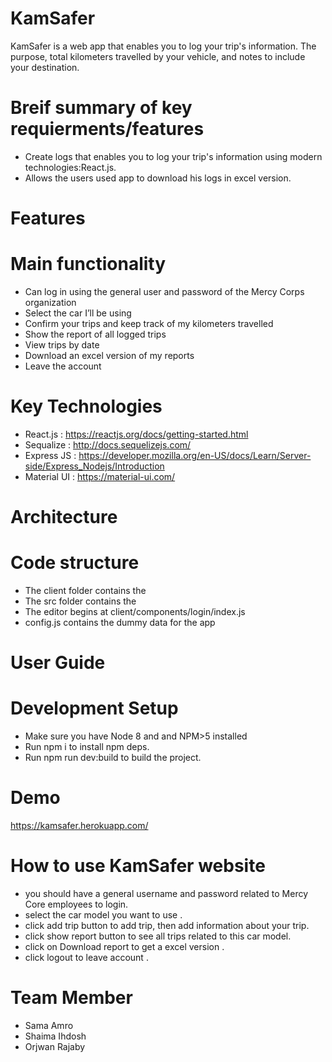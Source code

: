 # KamSafer

KamSafer is a web app that enables you to log your trip's information. The purpose, total kilometers travelled by your vehicle, and notes to include your destination.

# Breif summary of key requierments/features
 - Create logs that enables you to log your trip's information using modern technologies:React.js.
 - Allows the users used app to download his logs in excel version.
 
# Features 
# Main functionality
 - Can log in using the general user and password of the Mercy Corps organization 
 - Select the car I’ll be using
 - Confirm your trips and keep track of my kilometers travelled
 - Show the report of all logged trips
 -  View trips by date
 -  Download an excel version of my reports
 -  Leave the account
 # Key Technologies   
 - React.js : https://reactjs.org/docs/getting-started.html
 - Sequalize : http://docs.sequelizejs.com/
 - Express JS : https://developer.mozilla.org/en-US/docs/Learn/Server-side/Express_Nodejs/Introduction
 - Material UI : https://material-ui.com/
 
# Architecture
# Code structure
- The client folder contains the 
- The src folder contains the 
- The editor begins at client/components/login/index.js
- config.js contains the dummy data for the app


# User Guide
# Development Setup
- Make sure you have Node 8 and and NPM>5 installed
- Run npm i to install npm deps.
- Run npm run dev:build to build the project.

# Demo
https://kamsafer.herokuapp.com/

# How to use KamSafer website
- you should have a general username and password related to Mercy Core employees to login.
- select the car model you want to use .
- click add trip button to add trip, then add information about your trip.
- click show report button to see all trips related to this car model.
- click on Download report to get a excel version .
- click logout to leave account .

# Team Member
- Sama Amro
- Shaima Ihdosh
- Orjwan Rajaby
    
